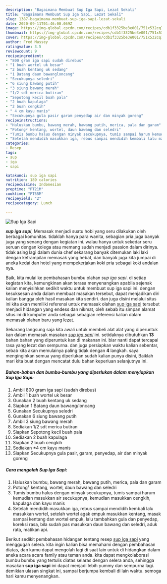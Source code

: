 ```yaml
---
description: "Bagaimana Membuat Sup Iga Sapi, Lezat Sekali"
title: "Bagaimana Membuat Sup Iga Sapi, Lezat Sekali"
slug: 1387-bagaimana-membuat-sup-iga-sapi-lezat-sekali
date: 2020-09-11T01:46:00.069Z
image: https://img-global.cpcdn.com/recipes/cdb1f3325be3e001/751x532cq70/sup-iga-sapi-foto-resep-utama.jpg
thumbnail: https://img-global.cpcdn.com/recipes/cdb1f3325be3e001/751x532cq70/sup-iga-sapi-foto-resep-utama.jpg
cover: https://img-global.cpcdn.com/recipes/cdb1f3325be3e001/751x532cq70/sup-iga-sapi-foto-resep-utama.jpg
author: Fred Massey
ratingvalue: 3.5
reviewcount: 9
recipeingredient:
- "800 gram iga sapi sudah direbus"
- "1 buah wortel uk besar"
- "2 buah kentang uk sedang"
- "1 Batang daun bawangloncang"
- "Secukupnya seledri"
- "6 siung bawang putih"
- "3 siung bawang merah"
- "1/2 sdt merica butiran"
- "Sepotong kecil buah pala"
- "2 buah kapulaga"
- "2 buah cengkih"
- " 4 cm kayu manis"
- "Secukupnya gula pasir garam penyedap air dan minyak goreng"
recipeinstructions:
- "Haluskan bumbu, bawang merah, bawang putih, merica, pala dan garam"
- "Potong² kentang, wortel, daun bawang dan seledri"
- "Tumis bumbu halus dengan minyak secukupnya, tumis sampai harum kemudian masukkan air secukupnya, kemudian masukkan cengkih, kapulaga dan kayu manis"
- "Setelah mendidih masukkan iga, rebus sampai mendidih kembali lalu masukkan wortel, setelah wortel agak empuk masukkan kentang, masak sampai kentang dan wortel empuk, lalu tambahkan gula dan penyedap, koreksi rasa, bila sudah pas masukkan daun bawang dan seledri, aduk rata, matikan api."
categories:
- Resep
tags:
- sup
- iga
- sapi

katakunci: sup iga sapi 
nutrition: 189 calories
recipecuisine: Indonesian
preptime: "PT21M"
cooktime: "PT55M"
recipeyield: "2"
recipecategory: Lunch

---
```



![Sup Iga Sapi](https://img-global.cpcdn.com/recipes/cdb1f3325be3e001/751x532cq70/sup-iga-sapi-foto-resep-utama.jpg)

<b><i>sup iga sapi</i></b>, Memasak menjadi suatu hobi yang seru dilakukan oleh berbagai komunitas. tidaklah hanya para wanita, sebagian pria juga banyak juga yang senang dengan kegiatan ini. walau hanya untuk sekedar seru seruan dengan kolega atau memang sudah menjadi passion dalam dirinya. tidak asing lagi dalam dunia chef sekarang banyak ditemukan laki laki dengan ketrampilan memasak yang hebat, dan banyak juga kita jumpai di aneka kedai dan hotel yang mempekerjakan koki pria sebagai koki andalan nya.



Baik, kita mulai ke pembahasan bumbu olahan <i>sup iga sapi</i>. di setiap kegiatan kita, kemungkinan akan terasa menyenangkan apabila sejenak kalian menyisihkan sedikit waktu untuk membuat sup iga sapi ini. dengan kesuksesan anda dalam membuat masakan tersebut, dapat menjadikan diri kalian bangga oleh hasil masakan kita sendiri. dan juga disini melalui situs ini kita akan memiliki referensi untuk memasak olahan <u>sup iga sapi</u> tersebut menjadi hidangan yang endess dan nikmat, oleh sebab itu simpan alamat situs ini di komputer anda sebagai sebagian referensi kalian dalam memasak olahan baru yang lezat.


Sekarang langsung saja kita awali untuk membeli alat alat yang diperuntuk kan dalam memasak masakan <u><i>sup iga sapi</i></u> ini. setidaknya dibutuhkan <b>13</b> bahan bahan yang diperuntuk kan di makanan ini. biar nanti dapat tercapai rasa yang lezat dan sempurna. dan juga persiapkan waktu kalian sebentar, sebab kita akan memulainya paling tidak dengan <b>4</b> langkah. saya menginginkan semua yang diperlukan sudah kalian punya disini, Baiklah mari kita buat dengan mencatat dulu bahan keperluan selanjutnya ini.

<!--inarticleads1-->

##### Bahan-bahan dan bumbu-bumbu yang diperlukan dalam menyiapkan Sup Iga Sapi:

1. Ambil 800 gram iga sapi (sudah direbus)
1. Ambil 1 buah wortel uk besar
1. Gunakan 2 buah kentang uk sedang
1. Siapkan 1 Batang daun bawang/loncang
1. Gunakan Secukupnya seledri
1. Gunakan 6 siung bawang putih
1. Ambil 3 siung bawang merah
1. Sediakan 1/2 sdt merica butiran
1. Siapkan Sepotong kecil buah pala
1. Sediakan 2 buah kapulaga
1. Siapkan 2 buah cengkih
1. Sediakan  ±4 cm kayu manis
1. Siapkan Secukupnya gula pasir, garam, penyedap, air dan minyak goreng




<!--inarticleads2-->

##### Cara mengolah Sup Iga Sapi:

1. Haluskan bumbu, bawang merah, bawang putih, merica, pala dan garam
1. Potong² kentang, wortel, daun bawang dan seledri
1. Tumis bumbu halus dengan minyak secukupnya, tumis sampai harum kemudian masukkan air secukupnya, kemudian masukkan cengkih, kapulaga dan kayu manis
1. Setelah mendidih masukkan iga, rebus sampai mendidih kembali lalu masukkan wortel, setelah wortel agak empuk masukkan kentang, masak sampai kentang dan wortel empuk, lalu tambahkan gula dan penyedap, koreksi rasa, bila sudah pas masukkan daun bawang dan seledri, aduk rata, matikan api.




Berikut sedikit pembahasan hidangan tentang resep <u>sup iga sapi</u> yang menggugah selera. kita ingin kalian bisa memahami dengan pembahasan diatas, dan kamu dapat mengolah lagi di saat lain untuk di hidangkan dalam aneka acara acara family atau teman anda. kita dapat mengkolaborasi bumbu bumbu yang tertulis diatas selaras dengan selera anda, sehingga masakan <b>sup iga sapi</b> ini dapat menjadi lebih yummy dan sempurna lagi. demikian ulasan singkat ini, sampai berjumpa kembali di lain waktu. semoga hari kamu menyenangkan.

